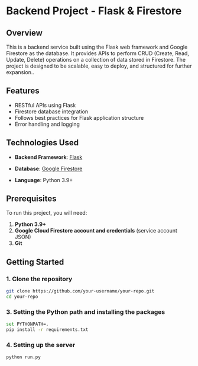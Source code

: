 # Backend Project - Flask & Firestore

## Overview

This is a backend service built using the Flask web framework and Google Firestore as the database. It provides APIs to perform CRUD (Create, Read, Update, Delete) operations on a collection of data stored in Firestore. The project is designed to be scalable, easy to deploy, and structured for further expansion..

## Features

- RESTful APIs using Flask
- Firestore database integration
- Follows best practices for Flask application structure
- Error handling and logging

## Technologies Used

- **Backend Framework**: [Flask](https://flask.palletsprojects.com/)
- **Database**: [Google Firestore](https://cloud.google.com/firestore)

- **Language**: Python 3.9+

## Prerequisites

To run this project, you will need:

1. **Python 3.9+**
2. **Google Cloud Firestore account and credentials** (service account JSON)
3. **Git**

## Getting Started

### 1. Clone the repository

```bash
git clone https://github.com/your-username/your-repo.git
cd your-repo
```

### 3. Setting the Python path and installing the packages

```bash
set PYTHONPATH=.
pip install -r requirements.txt
```

### 4. Setting up the server

```bash
python run.py
```
